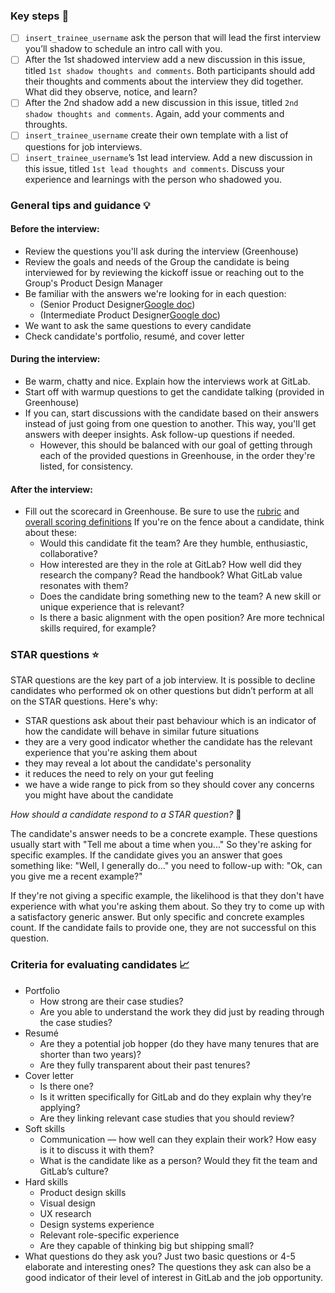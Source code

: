 ### Key steps :walking: 

* [ ] `insert_trainee_username` ask the person that will lead the first interview you’ll shadow to schedule an intro call with you.
* [ ] After the 1st shadowed interview add a new discussion in this issue, titled `1st shadow thoughts and comments`. Both participants should add their thoughts and comments about the interview they did together. What did they observe, notice, and learn?
* [ ] After the 2nd shadow add a new discussion in this issue, titled `2nd shadow thoughts and comments`. Again, add your comments and throughts.
* [ ] `insert_trainee_username` create their own template with a list of questions for job interviews.
* [ ] `insert_trainee_username`’s 1st lead interview. Add a new discussion in this issue, titled `1st lead thoughts and comments`. Discuss your experience and learnings with the person who shadowed you.

### General tips and guidance :bulb: 

#### Before the interview:
* Review the questions you'll ask during the interview (Greenhouse)
* Review the goals and needs of the Group the candidate is being interviewed for by reviewing the kickoff issue or reaching out to the Group's Product Design Manager
* Be familiar with the answers we're looking for in each question:
    *  (Senior Product Designer[Google doc](https://docs.google.com/document/d/1OqEZbzb9s5ose_cEmVKBeVg27vElCPNAZ360T0rBq30/edit?usp=sharing))
    *  (Intermediate Product Designer[Google doc](https://docs.google.com/document/d/1OqEZbzb9s5ose_cEmVKBeVg27vElCPNAZ360T0rBq30/edit?usp=sharing))
* We want to ask the same questions to every candidate
* Check candidate's portfolio, resumé, and cover letter

#### During the interview:
* Be warm, chatty and nice. Explain how the interviews work at GitLab.
* Start off with warmup questions to get the candidate talking (provided in Greenhouse)
* If you can, start discussions with the candidate based on their answers instead of just going from one question to another. This way, you'll get answers with deeper insights. Ask follow-up questions if needed.
    * However, this should be balanced with our goal of getting through each of the provided questions in Greenhouse, in the order they're listed, for consistency.

#### After the interview:
* Fill out the scorecard in Greenhouse. Be sure to use the [rubric](https://docs.google.com/document/d/1OqEZbzb9s5ose_cEmVKBeVg27vElCPNAZ360T0rBq30/edit?usp=sharing) and [overall scoring definitions](https://about.gitlab.com/handbook/hiring/conducting-a-gitlab-interview/#engineering-division)
If you're on the fence about a candidate, think about these:
  * Would this candidate fit the team? Are they humble, enthusiastic, collaborative?
  * How interested are they in the role at GitLab? How well did they research the company? Read the handbook? What GitLab value resonates with them?
  * Does the candidate bring something new to the team? A new skill or unique experience that is relevant?
  * Is there a basic alignment with the open position? Are more technical skills required, for example?

### STAR questions :star: 

STAR questions are the key part of a job interview. It is possible to decline candidates who performed ok on other questions but didn’t perform at all on the STAR questions. Here's why:

* STAR questions ask about their past behaviour which is an indicator of how the candidate will behave in similar future situations
* they are a very good indicator whether the candidate has the relevant experience that you're asking them about
* they may reveal a lot about the candidate's personality
* it reduces the need to rely on your gut feeling
* we have a wide range to pick from so they should cover any concerns you might have about the candidate

_How should a candidate respond to a STAR question?_ :thinking: 

The candidate's answer needs to be a concrete example. These questions usually start with "Tell me about a time when you..." So they're asking for specific examples. If the candidate gives you an answer that goes something like: "Well, I generally do..." you need to follow-up with: "Ok, can you give me a recent example?"

If they're not giving a specific example, the likelihood is that they don't have experience with what you're asking them about. So they try to come up with a satisfactory generic answer. But only specific and concrete examples count. If the candidate fails to provide one, they are not successful on this question.

### Criteria for evaluating candidates :chart_with_upwards_trend: 

* Portfolio
  * How strong are their case studies?
  * Are you able to understand the work they did just by reading through the case studies?
* Resumé
  * Are they a potential job hopper (do they have many tenures that are shorter than two years)?
  * Are they fully transparent about their past tenures?
* Cover letter
  * Is there one?
  * Is it written specifically for GitLab and do they explain why they’re applying? 
  * Are they linking relevant case studies that you should review?
* Soft skills
  * Communication — how well can they explain their work? How easy is it to discuss it with them?
  * What is the candidate like as a person? Would they fit the team and GitLab’s culture?
* Hard skills
  * Product design skills
  * Visual design
  * UX research
  * Design systems experience
  * Relevant role-specific experience
  * Are they capable of thinking big but shipping small?
* What questions do they ask you? Just two basic questions or 4-5 elaborate and interesting ones? The questions they ask can also be a good indicator of their level of interest in GitLab and the job opportunity.
